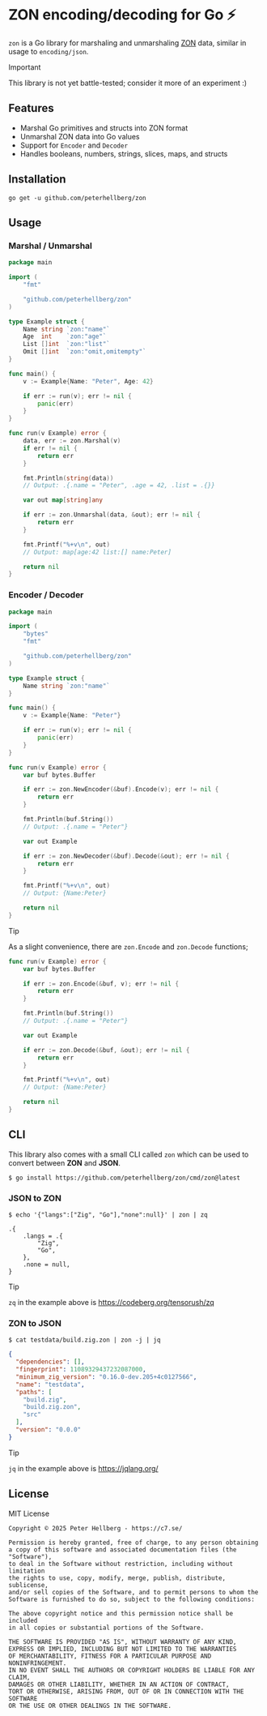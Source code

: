 # ZON encoding/decoding for Go ⚡

`zon` is a Go library for marshaling and unmarshaling [ZON](https://ziglang.org/) data,
similar in usage to `encoding/json`.

> [!IMPORTANT]
> This library is not yet battle-tested; consider it more of an experiment :)

## Features

- Marshal Go primitives and structs into ZON format
- Unmarshal ZON data into Go values
- Support for `Encoder` and `Decoder`
- Handles booleans, numbers, strings, slices, maps, and structs

## Installation

    go get -u github.com/peterhellberg/zon

## Usage

### Marshal / Unmarshal

[embedmd]:# (examples/zon-marshal-unmarshal/zon-marshal-unmarshal.go)
```go
package main

import (
	"fmt"

	"github.com/peterhellberg/zon"
)

type Example struct {
	Name string `zon:"name"`
	Age  int    `zon:"age"`
	List []int  `zon:"list"`
	Omit []int  `zon:"omit,omitempty"`
}

func main() {
	v := Example{Name: "Peter", Age: 42}

	if err := run(v); err != nil {
		panic(err)
	}
}

func run(v Example) error {
	data, err := zon.Marshal(v)
	if err != nil {
		return err
	}

	fmt.Println(string(data))
	// Output: .{.name = "Peter", .age = 42, .list = .{}}

	var out map[string]any

	if err := zon.Unmarshal(data, &out); err != nil {
		return err
	}

	fmt.Printf("%+v\n", out)
	// Output: map[age:42 list:[] name:Peter]

	return nil
}
```

### Encoder / Decoder

[embedmd]:# (examples/zon-encoder-decoder/zon-encoder-decoder.go)
```go
package main

import (
	"bytes"
	"fmt"

	"github.com/peterhellberg/zon"
)

type Example struct {
	Name string `zon:"name"`
}

func main() {
	v := Example{Name: "Peter"}

	if err := run(v); err != nil {
		panic(err)
	}
}

func run(v Example) error {
	var buf bytes.Buffer

	if err := zon.NewEncoder(&buf).Encode(v); err != nil {
		return err
	}

	fmt.Println(buf.String())
	// Output: .{.name = "Peter"}

	var out Example

	if err := zon.NewDecoder(&buf).Decode(&out); err != nil {
		return err
	}

	fmt.Printf("%+v\n", out)
	// Output: {Name:Peter}

	return nil
}
```

> [!TIP]
> As a slight convenience, there are `zon.Encode` and `zon.Decode` functions;

[embedmd]:# (examples/zon-encoder-decoder-convenience/zon-encoder-decoder-convenience.go /func run/ $)
```go
func run(v Example) error {
	var buf bytes.Buffer

	if err := zon.Encode(&buf, v); err != nil {
		return err
	}

	fmt.Println(buf.String())
	// Output: .{.name = "Peter"}

	var out Example

	if err := zon.Decode(&buf, &out); err != nil {
		return err
	}

	fmt.Printf("%+v\n", out)
	// Output: {Name:Peter}

	return nil
}
```

## CLI

This library also comes with a small CLI called `zon`
which can be used to convert between **ZON** and **JSON**.

```console
$ go install https://github.com/peterhellberg/zon/cmd/zon@latest
```

### JSON to ZON

```console
$ echo '{"langs":["Zig", "Go"],"none":null}' | zon | zq
```
```zon
.{
    .langs = .{
        "Zig",
        "Go",
    },
    .none = null,
}
```

> [!TIP]
> `zq` in the example above is <https://codeberg.org/tensorush/zq>

### ZON to JSON

```console
$ cat testdata/build.zig.zon | zon -j | jq
```
```json
{
  "dependencies": [],
  "fingerprint": 11089329437232087000,
  "minimum_zig_version": "0.16.0-dev.205+4c0127566",
  "name": "testdata",
  "paths": [
    "build.zig",
    "build.zig.zon",
    "src"
  ],
  "version": "0.0.0"
}
```

> [!TIP]
> `jq` in the example above is <https://jqlang.org/>



## License

MIT License

[embedmd]:# (LICENSE text)
```text
Copyright © 2025 Peter Hellberg - https://c7.se/

Permission is hereby granted, free of charge, to any person obtaining
a copy of this software and associated documentation files (the "Software"),
to deal in the Software without restriction, including without limitation
the rights to use, copy, modify, merge, publish, distribute, sublicense,
and/or sell copies of the Software, and to permit persons to whom the
Software is furnished to do so, subject to the following conditions:

The above copyright notice and this permission notice shall be included
in all copies or substantial portions of the Software.

THE SOFTWARE IS PROVIDED "AS IS", WITHOUT WARRANTY OF ANY KIND,
EXPRESS OR IMPLIED, INCLUDING BUT NOT LIMITED TO THE WARRANTIES
OF MERCHANTABILITY, FITNESS FOR A PARTICULAR PURPOSE AND NONINFRINGEMENT.
IN NO EVENT SHALL THE AUTHORS OR COPYRIGHT HOLDERS BE LIABLE FOR ANY CLAIM,
DAMAGES OR OTHER LIABILITY, WHETHER IN AN ACTION OF CONTRACT,
TORT OR OTHERWISE, ARISING FROM, OUT OF OR IN CONNECTION WITH THE SOFTWARE
OR THE USE OR OTHER DEALINGS IN THE SOFTWARE.
```
